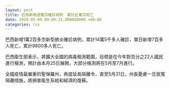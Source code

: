 ```yaml
---
layout: post
title: 巴西新增過萬宗確診病例　累計近萬宗死亡
date: 2020-05-09 09:09:21.000000000 +08:00
categories: rss
---
```


巴西新增1萬2百多宗新型肺炎確診病例，累計14萬5千多人確診，單日新增7百多人死亡，累計9800多人死亡。

巴西衛生部表示，將擴大全國的病毒檢測範圍，目標是在今年對百分之22人國民進行檢測，預計由本月25日展開，大部分檢測將在5月至7月進行。

全國疫情最嚴重的聖保羅州，再度延長隔離令，直至5月31日，州長憂慮一旦放寬隔離措施，將損害衛生系統和經濟的復蘇。
